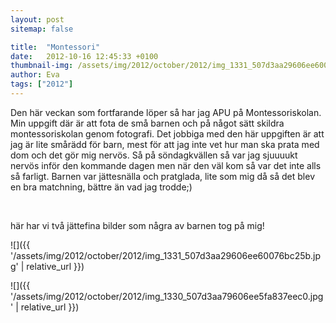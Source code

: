 ```yaml
---
layout: post
sitemap: false

title:  "Montessori"
date:   2012-10-16 12:45:33 +0100
thumbnail-img: /assets/img/2012/october/2012/img_1331_507d3aa29606ee60076bc25b.jpg
author: Eva
tags: ["2012"]
---
```


Den här veckan som fortfarande löper så har jag APU på Montessoriskolan. Min uppgift där är att fota de små barnen och på något sätt skildra montessoriskolan genom fotografi. Det jobbiga med den här uppgiften är att jag är lite smårädd för barn, mest för att jag inte vet hur man ska prata med dom och det gör mig nervös. Så på söndagkvällen så var jag sjuuuukt nervös inför den kommande dagen men när den väl kom så var det inte alls så farligt. Barnen var jättesnälla och pratglada, lite som mig då så det blev en bra matchning, bättre än vad jag trodde;)




 




här har vi två jättefina bilder som några av barnen tog på mig!

![]({{ '/assets/img/2012/october/2012/img_1331_507d3aa29606ee60076bc25b.jpg'  | relative_url }})

![]({{ '/assets/img/2012/october/2012/img_1330_507d3aa79606ee5fa837eec0.jpg'  | relative_url }})

